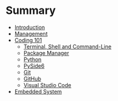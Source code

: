 # Summary

- [Introduction](./introduction/introduction.md)
- [Management](./management/management.md)
- [Coding 101](./coding101/coding101.md)
  - [Terminal, Shell and Command-Line](./coding101/terminal_shell_cli.md)
  - [Package Manager](./coding101/package_manager.md)
  - [Python](./coding101/python.md)
  - [PySide6]()
  - [Git]()
  - [GitHub]()
  - [Visual Studio Code]()
- [Embedded System]()
